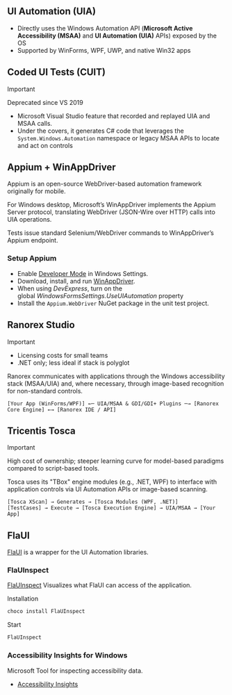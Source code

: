 ## UI Automation (UIA)

- Directly uses the Windows Automation API (**Microsoft Active Accessibility (MSAA)** and **UI Automation (UIA)** APIs) exposed by the OS
- Supported by WinForms, WPF, UWP, and native Win32 apps

## Coded UI Tests (CUIT)

> [!important]
> Deprecated since VS 2019

- Microsoft Visual Studio feature that recorded and replayed UIA and MSAA calls.
- Under the covers, it generates C# code that leverages the `System.Windows.Automation` namespace or legacy MSAA APIs to locate and act on controls

## Appium + WinAppDriver

Appium is an open-source WebDriver-based automation framework originally for mobile.

For Windows desktop, Microsoft’s WinAppDriver implements the Appium Server protocol, translating WebDriver (JSON-Wire over HTTP) calls into UIA operations.

Tests issue standard Selenium/WebDriver commands to WinAppDriver’s Appium endpoint.

### Setup Appium

- Enable [Developer Mode](https://docs.microsoft.com/en-us/windows/apps/get-started/enable-your-device-for-development) in Windows Settings.
- Download, install, and run [WinAppDriver](https://github.com/Microsoft/WinAppDriver/releases).
- When using *DevExpress*, turn on the global *WindowsFormsSettings.UseUIAutomation* property
- Install the `Appium.WebDriver` NuGet package in the unit test project.

## Ranorex Studio

> [!important]
> - Licensing costs for small teams
> - .NET only; less ideal if stack is polyglot

Ranorex communicates with applications through the Windows accessibility stack (MSAA/UIA) and, where necessary, through image-based recognition for non-standard controls.

```
[Your App (WinForms/WPF)] ←─ UIA/MSAA & GDI/GDI+ Plugins ─→ [Ranorex Core Engine] ←→ [Ranorex IDE / API]
```

## Tricentis Tosca

> [!important] 
> High cost of ownership; steeper learning curve for model-based paradigms compared to script-based tools.

Tosca uses its "TBox" engine modules (e.g., .NET, WPF) to interface with application controls via UI Automation APIs or image-based scanning.

```
[Tosca XScan] → Generates → [Tosca Modules (WPF, .NET)]  
[TestCases] → Execute → [Tosca Execution Engine] → UIA/MSAA → [Your App]
```

## FlaUI

[FlaUI](https://github.com/FlaUI/FlaUI) is a wrapper for the UI Automation libraries.

### FlaUInspect

[FlaUInspect](https://github.com/FlaUI/FlaUInspect) Visualizes what FlaUI can access of the application.

Installation
```sh
choco install FlaUInspect
```

Start
```sh
FlaUInspect
```

### Accessibility Insights for Windows

Microsoft Tool for inspecting accessibility data.

- [Accessibility Insights](https://accessibilityinsights.io/docs/windows/overview/)
